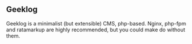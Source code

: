  Geeklog
---------

Geeklog is a minimalist (but extensible) CMS, php-based. Nginx, php-fpm and ratamarkup are highly recommended, but you could make do without them.



